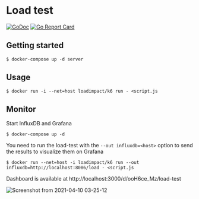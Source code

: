 # Load test

[![GoDoc](https://godoc.org/github.com/alr-lab/load-test?status.svg)](https://godoc.org/github.com/alr-lab/load-test)
[![Go Report Card](https://goreportcard.com/badge/github.com/alr-lab/load-test)](https://goreportcard.com/report/github.com/alr-lab/load-test)

## Getting started

```
$ docker-compose up -d server
```

## Usage

```
$ docker run -i --net=host loadimpact/k6 run - <script.js
```

## Monitor

Start InfluxDB and Grafana

```
$ docker-compose up -d
```

You need to run the load-test with the `--out influxdb=<host>` option to send
the results to visualize them on Grafana

```
$ docker run --net=host -i loadimpact/k6 run --out influxdb=http://localhost:8086/load - <script.js
```

Dashboard is available at http://localhost:3000/d/ooH6ce_Mz/load-test

![Screenshot from 2021-04-10 03-25-12](https://user-images.githubusercontent.com/9620174/114253849-67cf5e00-99ac-11eb-880e-bdbb7fe07bc0.png)

